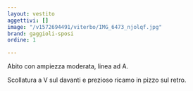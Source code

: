 ```yaml
---
layout: vestito
aggettivi: []
image: "/v1572694491/viterbo/IMG_6473_njolqf.jpg"
brand: gaggioli-sposi
ordine: 1

---
```

Abito con ampiezza moderata, linea ad A.

Scollatura a V sul davanti e prezioso ricamo in pizzo sul retro.